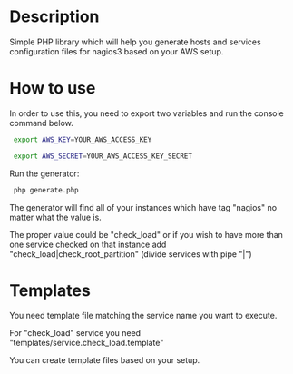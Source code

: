 # Description


Simple PHP library which will help you generate hosts and services configuration files for nagios3 based on your AWS setup.


# How to use

 In order to use this, you need to export two variables and run the console command below.

```bash
 export AWS_KEY=YOUR_AWS_ACCESS_KEY

 export AWS_SECRET=YOUR_AWS_ACCESS_KEY_SECRET
````


 Run the generator:

```bash
 php generate.php
````


 The generator will find all of your instances which have tag "nagios" no matter what the value is.

 The proper value could be "check_load" or if you wish to have more than one service checked on that instance add "check_load|check_root_partition" (divide services with pipe "|")

# Templates

You need template file matching the service name you want to execute.

For "check_load" service you need "templates/service.check_load.template"

 You can create template files based on your setup.
